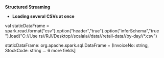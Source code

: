 **Structured Streaming**

* **Loading several CSVs at once**

 val staticDataFrame = spark.read.format("csv").option("header","true").option("inferSchema","true").load("C://Use
rs//RJ//Desktop//scalala//data//retail-data//by-day//*.csv")

staticDataFrame: org.apache.spark.sql.DataFrame = [InvoiceNo: string, StockCode: string ... 6 more fields]

